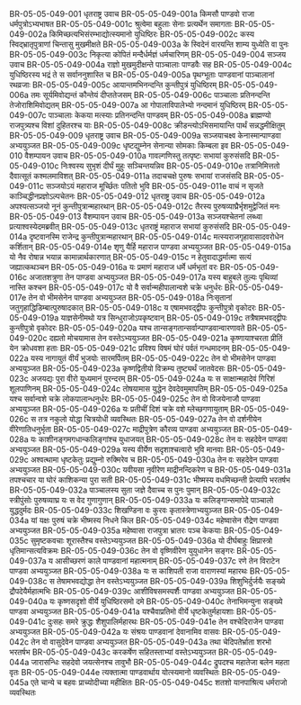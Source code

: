 BR-05-05-049-001	धृतराष्ट्र उवाच
BR-05-05-049-001a	किमसौ पाण्डवो राजा धर्मपुत्रोऽभ्यभाषत
BR-05-05-049-001c	श्रुत्वेमा बहुलाः सेनाः प्रत्यर्थेन समागताः
BR-05-05-049-002a	किमिच्छत्यभिसंरम्भाद्योत्स्यमानो युधिष्ठिरः
BR-05-05-049-002c	कस्य स्विद्भ्रातृपुत्राणां चिन्तासु मुखमीक्षते
BR-05-05-049-003a	के स्विदेनं वारयन्ति शाम्य युध्येति वा पुनः
BR-05-05-049-003c	निकृत्या कोपितं मन्दैर्धर्मज्ञं धर्मचारिणम्
BR-05-05-049-004	सञ्जय उवाच
BR-05-05-049-004a	राज्ञो मुखमुदीक्षन्ते पाञ्चालाः पाण्डवैः सह
BR-05-05-049-004c	युधिष्ठिरस्य भद्रं ते स सर्वाननुशास्ति च
BR-05-05-049-005a	पृथग्भूताः पाण्डवानां पाञ्चालानां रथव्रजाः
BR-05-05-049-005c	आयान्तमभिनन्दन्ति कुन्तीपुत्रं युधिष्ठिरम्
BR-05-05-049-006a	तमः सूर्यमिवोद्यन्तं कौन्तेयं दीप्ततेजसम्
BR-05-05-049-006c	पाञ्चालाः प्रतिनन्दन्ति तेजोराशिमिवोद्यतम्
BR-05-05-049-007a	आ गोपालाविपालेभ्यो नन्दमानं युधिष्ठिरम्
BR-05-05-049-007c	पाञ्चालाः केकया मत्स्याः प्रतिनन्दन्ति पाण्डवम्
BR-05-05-049-008a	ब्राह्मण्यो राजपुत्र्यश्च विशां दुहितरश्च याः
BR-05-05-049-008c	क्रीडन्त्योऽभिसमायान्ति पार्थं सन्नद्धमीक्षितुम्
BR-05-05-049-009	धृतराष्ट्र उवाच
BR-05-05-049-009a	सञ्जयाचक्ष्व केनास्मान्पाण्डवा अभ्ययुञ्जत
BR-05-05-049-009c	धृष्टद्युम्नेन सेनान्या सोमकाः किम्बला इव
BR-05-05-049-010	वैशम्पायन उवाच
BR-05-05-049-010a	गावल्गणिस्तु तत्पृष्टः सभायां कुरुसंसदि
BR-05-05-049-010c	निःश्वस्य सुभृशं दीर्घं मुहुः सञ्चिन्तयन्निव
BR-05-05-049-010e	तत्रानिमित्ततो दैवात्सूतं कश्मलमाविशत्
BR-05-05-049-011a	तदाचचक्षे पुरुषः सभायां राजसंसदि
BR-05-05-049-011c	सञ्जयोऽयं महाराज मूर्च्छितः पतितो भुवि
BR-05-05-049-011e	वाचं न सृजते काञ्चिद्धीनप्रज्ञोऽल्पचेतनः
BR-05-05-049-012	धृतराष्ट्र उवाच
BR-05-05-049-012a	अपश्यत्सञ्जयो नूनं कुन्तीपुत्रान्महारथान्
BR-05-05-049-012c	तैरस्य पुरुषव्याघ्रैर्भृशमुद्वेजितं मनः
BR-05-05-049-013	वैशम्पायन उवाच
BR-05-05-049-013a	सञ्जयश्चेतनां लब्ध्वा प्रत्याश्वस्येदमब्रवीत्
BR-05-05-049-013c	धृतराष्ट्रं महाराज सभायां कुरुसंसदि
BR-05-05-049-014a	दृष्टवानस्मि राजेन्द्र कुन्तीपुत्रान्महारथान्
BR-05-05-049-014c	मत्स्यराजगृहावासादवरोधेन कर्शितान्
BR-05-05-049-014e	शृणु यैर्हि महाराज पाण्डवा अभ्ययुञ्जत
BR-05-05-049-015a	यो नैव रोषान्न भयान्न कामान्नार्थकारणात्
BR-05-05-049-015c	न हेतुवादाद्धर्मात्मा सत्यं जह्यात्कथञ्चन
BR-05-05-049-016a	यः प्रमाणं महाराज धर्मे धर्मभृतां वरः
BR-05-05-049-016c	अजातशत्रुणा तेन पाण्डवा अभ्ययुञ्जत
BR-05-05-049-017a	यस्य बाहुबले तुल्यः पृथिव्यां नास्ति कश्चन
BR-05-05-049-017c	यो वै सर्वान्महीपालान्वशे चक्रे धनुर्धरः
BR-05-05-049-017e	तेन वो भीमसेनेन पाण्डवा अभ्ययुञ्जत
BR-05-05-049-018a	निःसृतानां जतुगृहाद्धिडिम्बात्पुरुषादकात्
BR-05-05-049-018c	य एषामभवद्द्वीपः कुन्तीपुत्रो वृकोदरः
BR-05-05-049-019a	याज्ञसेनीमथो यत्र सिन्धुराजोऽपकृष्टवान्
BR-05-05-049-019c	तत्रैषामभवद्द्वीपः कुन्तीपुत्रो वृकोदरः
BR-05-05-049-020a	यश्च तान्सङ्गतान्सर्वान्पाण्डवान्वारणावते
BR-05-05-049-020c	दह्यतो मोचयामास तेन वस्तेऽभ्ययुञ्जत
BR-05-05-049-021a	कृष्णायाश्चरता प्रीतिं येन क्रोधवशा हताः
BR-05-05-049-021c	प्रविश्य विषमं घोरं पर्वतं गन्धमादनम्
BR-05-05-049-022a	यस्य नागायुतं वीर्यं भुजयोः सारमर्पितम्
BR-05-05-049-022c	तेन वो भीमसेनेन पाण्डवा अभ्ययुञ्जत
BR-05-05-049-023a	कृष्णद्वितीयो विक्रम्य तुष्ट्यर्थं जातवेदसः
BR-05-05-049-023c	अजयद्यः पुरा वीरो युध्यमानं पुरन्दरम्
BR-05-05-049-024a	यः स साक्षान्महादेवं गिरिशं शूलपाणिनम्
BR-05-05-049-024c	तोषयामास युद्धेन देवदेवमुमापतिम्
BR-05-05-049-025a	यश्च सर्वान्वशे चक्रे लोकपालान्धनुर्धरः
BR-05-05-049-025c	तेन वो विजयेनाजौ पाण्डवा अभ्ययुञ्जत
BR-05-05-049-026a	यः प्रतीचीं दिशं चक्रे वशे म्लेच्छगणायुताम्
BR-05-05-049-026c	स तत्र नकुलो योद्धा चित्रयोधी व्यवस्थितः
BR-05-05-049-027a	तेन वो दर्शनीयेन वीरेणातिधनुर्भृता
BR-05-05-049-027c	माद्रीपुत्रेण कौरव्य पाण्डवा अभ्ययुञ्जत
BR-05-05-049-028a	यः काशीनङ्गमगधान्कलिङ्गांश्च युधाजयत्
BR-05-05-049-028c	तेन वः सहदेवेन पाण्डवा अभ्ययुञ्जत
BR-05-05-049-029a	यस्य वीर्येण सदृशाश्चत्वारो भुवि मानवाः
BR-05-05-049-029c	अश्वत्थामा धृष्टकेतुः प्रद्युम्नो रुक्मिरेव च
BR-05-05-049-030a	तेन वः सहदेवेन पाण्डवा अभ्ययुञ्जत
BR-05-05-049-030c	यवीयसा नृवीरेण माद्रीनन्दिकरेण च
BR-05-05-049-031a	तपश्चचार या घोरं काशिकन्या पुरा सती
BR-05-05-049-031c	भीष्मस्य वधमिच्छन्ती प्रेत्यापि भरतर्षभ
BR-05-05-049-032a	पाञ्चालस्य सुता जज्ञे दैवाच्च स पुनः पुमान्
BR-05-05-049-032c	स्त्रीपुंसोः पुरुषव्याघ्र यः स वेद गुणागुणान्
BR-05-05-049-033a	यः कलिङ्गान्समापेदे पाञ्चालो युद्धदुर्मदः
BR-05-05-049-033c	शिखण्डिना वः कुरवः कृतास्त्रेणाभ्ययुञ्जत
BR-05-05-049-034a	यां यक्षः पुरुषं चक्रे भीष्मस्य निधने किल
BR-05-05-049-034c	महेष्वासेन रौद्रेण पाण्डवा अभ्ययुञ्जत
BR-05-05-049-035a	महेष्वासा राजपुत्रा भ्रातरः पञ्च केकयाः
BR-05-05-049-035c	सुमृष्टकवचाः शूरास्तैश्च वस्तेऽभ्ययुञ्जत
BR-05-05-049-036a	यो दीर्घबाहुः क्षिप्रास्त्रो धृतिमान्सत्यविक्रमः
BR-05-05-049-036c	तेन वो वृष्णिवीरेण युयुधानेन सङ्गरः
BR-05-05-049-037a	य आसीच्छरणं काले पाण्डवानां महात्मनाम्
BR-05-05-049-037c	रणे तेन विराटेन पाण्डवा अभ्ययुञ्जत
BR-05-05-049-038a	यः स काशिपती राजा वाराणस्यां महारथः
BR-05-05-049-038c	स तेषामभवद्योद्धा तेन वस्तेऽभ्ययुञ्जत
BR-05-05-049-039a	शिशुभिर्दुर्जयैः सङ्ख्ये द्रौपदेयैर्महात्मभिः
BR-05-05-049-039c	आशीविषसमस्पर्शैः पाण्डवा अभ्ययुञ्जत
BR-05-05-049-040a	यः कृष्णसदृशो वीर्ये युधिष्ठिरसमो दमे
BR-05-05-049-040c	तेनाभिमन्युना सङ्ख्ये पाण्डवा अभ्ययुञ्जत
BR-05-05-049-041a	यश्चैवाप्रतिमो वीर्ये धृष्टकेतुर्महायशाः
BR-05-05-049-041c	दुःसहः समरे क्रुद्धः शैशुपालिर्महारथः
BR-05-05-049-041e	तेन वश्चेदिराजेन पाण्डवा अभ्ययुञ्जत
BR-05-05-049-042a	यः संश्रयः पाण्डवानां देवानामिव वासवः
BR-05-05-049-042c	तेन वो वासुदेवेन पाण्डवा अभ्ययुञ्जत
BR-05-05-049-043a	तथा चेदिपतेर्भ्राता शरभो भरतर्षभ
BR-05-05-049-043c	करकर्षेण सहितस्ताभ्यां वस्तेऽभ्ययुञ्जत
BR-05-05-049-044a	जारासन्धिः सहदेवो जयत्सेनश्च तावुभौ
BR-05-05-049-044c	द्रुपदश्च महातेजा बलेन महता वृतः
BR-05-05-049-044e	त्यक्तात्मा पाण्डवार्थाय योत्स्यमानो व्यवस्थितः
BR-05-05-049-045a	एते चान्ये च बहवः प्राच्योदीच्या महीक्षितः
BR-05-05-049-045c	शतशो यानपाश्रित्य धर्मराजो व्यवस्थितः
